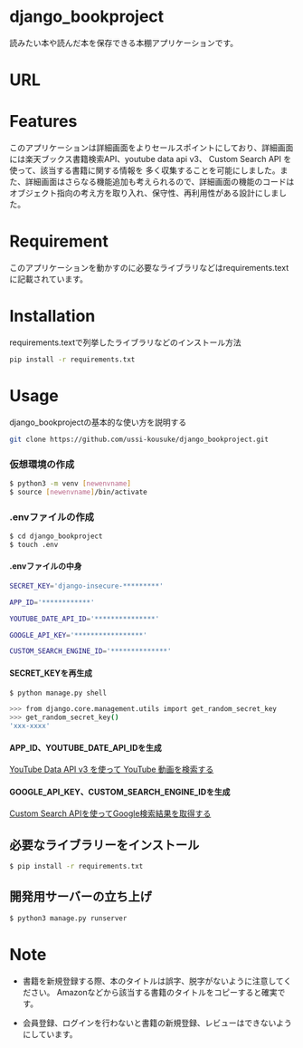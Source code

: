 # django_bookproject  

読みたい本や読んだ本を保存できる本棚アプリケーションです。


# URL  



# Features  

このアプリケーションは詳細画面をよりセールスポイントにしており、詳細画面には楽天ブックス書籍検索API、youtube data api v3、 Custom Search API を使って、該当する書籍に関する情報を
多く収集することを可能にしました。また、詳細画面はさらなる機能追加も考えられるので、詳細画面の機能のコードはオブジェクト指向の考え方を取り入れ、保守性、再利用性がある設計にしました。


# Requirement  

このアプリケーションを動かすのに必要なライブラリなどはrequirements.textに記載されています。
<br>
# Installation

requirements.textで列挙したライブラリなどのインストール方法

```bash
pip install -r requirements.txt
```

# Usage

django_bookprojectの基本的な使い方を説明する

```bash
git clone https://github.com/ussi-kousuke/django_bookproject.git
```
### 仮想環境の作成

```bash
$ python3 -m venv [newenvname]
$ source [newenvname]/bin/activate
```
### .envファイルの作成  
```bash
$ cd django_bookproject
$ touch .env
```
#### .envファイルの中身
```bash
SECRET_KEY='django-insecure-*********'

APP_ID='************'

YOUTUBE_DATE_API_ID='***************'

GOOGLE_API_KEY='*****************'

CUSTOM_SEARCH_ENGINE_ID='**************'

```
#### SECRET_KEYを再生成
```bash
$ python manage.py shell
```
```bash
>>> from django.core.management.utils import get_random_secret_key
>>> get_random_secret_key()
'xxx-xxxx'
```
#### APP_ID、YOUTUBE_DATE_API_IDを生成  
[YouTube Data API v3 を使って YouTube 動画を検索する](https://qiita.com/koki_develop/items/4cd7de3898dae2c33f20)
#### GOOGLE_API_KEY、CUSTOM_SEARCH_ENGINE_IDを生成
[Custom Search APIを使ってGoogle検索結果を取得する](https://qiita.com/zak_y/items/42ca0f1ea14f7046108c)


## 必要なライブラリーをインストール
```bash
$ pip install -r requirements.txt
```

## 開発用サーバーの立ち上げ
```bash
$ python3 manage.py runserver
```

# Note

* 書籍を新規登録する際、本のタイトルは誤字、脱字がないように注意してください。
  Amazonなどから該当する書籍のタイトルをコピーすると確実です。

* 会員登録、ログインを行わないと書籍の新規登録、レビューはできないようにしています。






